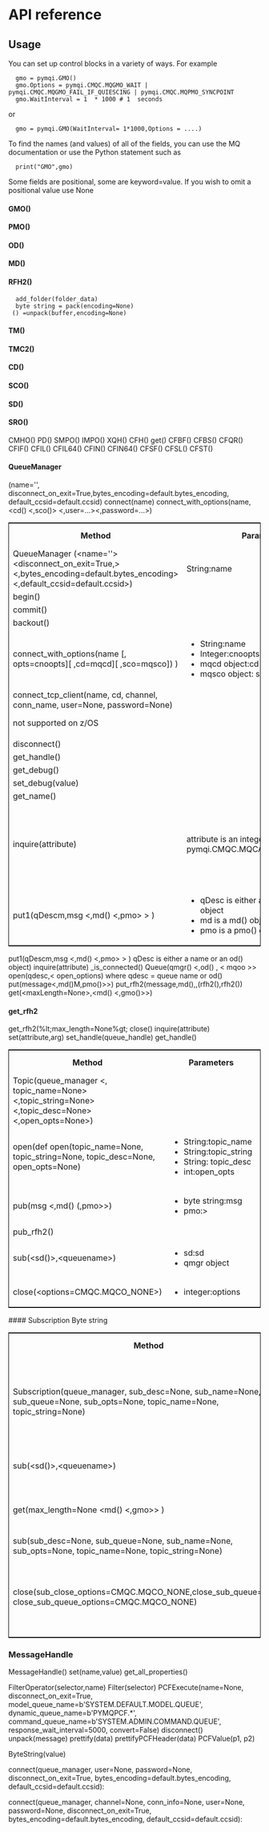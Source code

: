 # API reference

## Usage

You can set up control blocks in a variety of ways.
For example

      gmo = pymqi.GMO() 
      gmo.Options = pymqi.CMQC.MQGMO_WAIT | pymqi.CMQC.MQGMO_FAIL_IF_QUIESCING | pymqi.CMQC.MQPMO_SYNCPOINT 
      gmo.WaitInterval = 1  * 1000 # 1  seconds

or 

      gmo = pymqi.GMO(WaitInterval= 1*1000,Options = ....)
  
To find the names (and values) of all of the fields, you can use the MQ documentation or use the Python statement such as 

      print("GMO",gmo)

Some fields are positional, some are keyword=value.  If you wish to omit a positional value use None

#### GMO()
#### PMO()
#### OD()
#### MD()
#### RFH2()
      add_folder(folder_data)
      byte string = pack(encoding=None)
     () =unpack(buffer,encoding=None)
#### TM()
#### TMC2()
#### CD()
#### SCO()
#### SD()
#### SRO()
   
CMHO()
PD()
SMPO()
IMPO()
XQH()
CFH()
 get()
CFBF()
CFBS()
CFQR()
CFIF()
CFIL()
CFIL64()
CFIN()
CFIN64()
CFSF()
CFSL()
CFST()
#### QueueManager
(name='', disconnect_on_exit=True,bytes_encoding=default.bytes_encoding, default_ccsid=default.ccsid)
 connect(name)
 connect_with_options(name, &lt;cd() &lt;,sco()&gt; &lt;,user=...&gt;&lt;,password=...&gt;)

<table style="border: 1px solid black;">
  <tr>
    <th width=50%>Method</th>
    <th width=25%>Parameters</th>
    <th width=25%>Return value </th>
  </tr>
 <tr>
    <td>QueueManager
(&lt;name=''&gt; &lt;disconnect_on_exit=True,&gt; &lt;,bytes_encoding=default.bytes_encoding&gt; &lt;,default_ccsid=default.ccsid&gt;)</td>
    <td>String:name</td>
    <td>qmgr object </td>
  </tr>
<tr><td>begin()</td></tr>
<tr><td>commit()</td></tr>
<tr><td>backout()</td></tr>
  <tr>
    <td>connect_with_options(name [, opts=cnoopts][ ,cd=mqcd][ ,sco=mqsco]) )</td>
    <td><ul><li>String:name 
          <li>Integer:cnoopts
          <li>mqcd object:cd
          <li>mqsco object: sco
    </td>
    <td>queue manager object</td>
  </tr>
 <tr>
    <td>connect_tcp_client(name, cd, channel, conn_name, user=None, password=None)<p> not supported on z/OS</td>
</td>
    <td></td>
  </tr>
<tr>
    <td>disconnect()</td>
    <td></td>
    <td></td>
  </tr>
<tr><td>get_handle()</td></tr>
<tr><td>get_debug()</td></tr>
<tr><td>set_debug(value) </td></tr>
<tr><td>get_name()</td></tr>
<tr><td> inquire(attribute) </td>
<td>attribute is an integer like pymqi.CMQC.MQCA_Q_MGR_IDENTIFIER
<td>value, such as byte string or integer, matching the request.   
</tr>

<tr><td> put1(qDescm,msg &lt;,md() &lt;,pmo&gt; &gt; )
<td><ul><li>qDesc is either a name or an od() object
<li>md is a md() object or None
<li>pmo is a pmo() object or None
</td></tr>

</table> 




 put1(qDescm,msg &lt;,md() &lt;,pmo&gt; &gt; )
    qDesc is either a name or an od() object)
 inquire(attribute) 
 _is_connected() 
Queue(qmgr() &lt;,od() , &lt;  mqoo &gt;&gt;
  open(qdesc,&lt; open_options)
    where qdesc = queue name or od()
  put(message&lt;,md()M,pmo()&gt;&gt;)
  put_rfh2(message,md(),,(rfh2(),rfh2())
  get(&lt;maxLength=None&gt;,&lt;md() &lt;,gmo()&gt;&gt;)
#### get_rfh2
 get_rfh2(%lt;max_length=None%gt;
  close()
  inquire(attribute)
  set(attribute,arg)
  set_handle(queue_handle)
  get_handle()
<table style="border: 1px solid black;">
  <tr>
    <th width=50%>Method</th>
    <th width=25%>Parameters</th>
    <th width=25%>Return value </th>
  </tr>
 <tr>
<tr><td>
Topic(queue_manager &lt;, topic_name=None&gt; &lt;,topic_string=None&gt; &lt;,topic_desc=None&gt; &lt;,open_opts=None&gt;)
</td>
</tr>
<tr><td>
open(def open(topic_name=None, topic_string=None, topic_desc=None, open_opts=None) 
</td>
<td><ul><li>String:topic_name<li>String:topic_string<li>String: topic_desc<li>int:open_opts</ul>
</td>
<td>topic object</td>
</tr>
<tr><td>
  pub(msg &lt;,md() (,pmo&gt;&gt;) 
</td>
<td><ul><li>byte string:msg<li>pmo:></ul></td>
<td></td>
</tr>
<tr><td>
  pub_rfh2()
</td>
<td></td>
<td></td>
</tr>
<tr><td>
  sub(&lt;sd()&gt;,&lt;queuename&gt;)
</td>
<td><ul><li>sd:sd<li>qmgr object</u></td>
<td></td>
</tr>
<tr><td>
  close(&lt;options=CMQC.MQCO_NONE&gt;)
</td>
<td><ul><li>integer:options</ul></td>
<td></td>
</tr>
</table>
#### Subscription

<table style="border: 1px solid black;">
  <tr>
    <th width=50%>Method</th>
    <th width=25%>Parameters</th>
    <th width=25%>Return value </th>
  </tr>
 <tr>
<tr>
<td>
Subscription(queue_manager, sub_desc=None, sub_name=None,
                 sub_queue=None, sub_opts=None, topic_name=None, topic_string=None)
</td>
<td>
<ul>
<li>qmgr object: queue_manager
<li>sub_desc
<li>sub_name
<li>sub_queue
<li>integer:sub_opts
<li>String: topic_name
</ul>
</td>
</tr>
<tr>
<td>
  sub(&lt;sd()&gt;,&lt;queuename&gt;)
</td>
<td>
<ul><li>sd:sd<li>qmgr object</u>
</td>
<td>
</td>
</tr>
<tr>
<td>
    get(max_length=None &lt;md() &lt;,gmo&gt;&gt; )
</td>
<td>
<ul>
<li>integer:max_length
<li>md:
<li>gmo:
</ul>
</td>
<td>
</td>Byte string
</tr>
<tr>
<td>
    sub(sub_desc=None, sub_queue=None, sub_name=None, sub_opts=None,
            topic_name=None, topic_string=None)
</td>
</tr>
<tr>
<td>
close(sub_close_options=CMQC.MQCO_NONE,close_sub_queue=False, close_sub_queue_options=CMQC.MQCO_NONE)
<td>
<ul>
<li>integer: sub_close_options
<li>Boolean: close_sub_queue
<li>Integer: close_sub_queue_options
</ul>
</td>
</tr>
</table> 

### MessageHandle
MessageHandle()
  set(name,value)
  get_all_properties()

FilterOperator(selector,name)
Filter(selector)
PCFExecute(name=None,
                 disconnect_on_exit=True,
                 model_queue_name=b'SYSTEM.DEFAULT.MODEL.QUEUE',
                 dynamic_queue_name=b'PYMQPCF.*',
                 command_queue_name=b'SYSTEM.ADMIN.COMMAND.QUEUE',
                 response_wait_interval=5000,
                 convert=False)
  disconnect()
  unpack(message)
  prettify(data)
  prettifyPCFHeader(data)
  PCFValue(p1, p2)

ByteString(value)

connect(queue_manager, 
            user=None, password=None, disconnect_on_exit=True,
            bytes_encoding=default.bytes_encoding, default_ccsid=default.ccsid):

connect(queue_manager, channel=None, conn_info=None,
            user=None, password=None, disconnect_on_exit=True,
            bytes_encoding=default.bytes_encoding, default_ccsid=default.ccsid):

